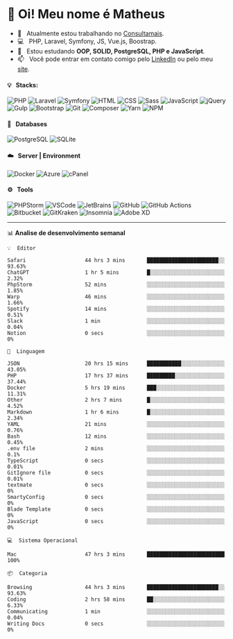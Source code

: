 # 👋 Oi! Meu nome é Matheus

- 🔭 &nbsp; Atualmente estou trabalhando no [Consultamais](https://consultamais.com.br/).
- 💻 &nbsp; PHP, Laravel, Symfony, JS, Vue.js, Boostrap.
- 🌱 &nbsp; Estou estudando **OOP, SOLID, PostgreSQL, PHP e JavaScript**.
- 📫 &nbsp; Você pode entrar em contato comigo pelo [LinkedIn](https://www.linkedin.com/in/matheuscamargoxavier/) ou pelo meu [site](https://matheuscamargo.co).

#### 💡 &nbsp; Stacks:
![PHP](https://img.shields.io/badge/-PHP-777BB4?&logo=php&logoColor=FFFFFF)
![Laravel](https://img.shields.io/badge/-Laravel-FF2D20?&logo=laravel&logoColor=FFFFFF)
![Symfony](https://img.shields.io/badge/-Symfony-000000?&logo=symfony&logoColor=FFFFFF)
![HTML](https://img.shields.io/badge/-HTML-E34F26?&logo=html5&logoColor=FFFFFF)
![CSS](https://img.shields.io/badge/-CSS-1572B6?&logo=css3&logoColor=FFFFFF)
![Sass](https://img.shields.io/badge/-Sass-CC6699?&logo=sass&logoColor=FFFFFF)
![JavaScript](https://img.shields.io/badge/-JavaScript-F7DF1E?&logo=javascript&logoColor=FFFFFF)
![jQuery](https://img.shields.io/badge/-jQuery-0769AD?&logo=jquery&logoColor=FFFFFF)
![Gulp](https://img.shields.io/badge/-Gulp-CF4647?&logo=gulp&logoColor=FFFFFF)
![Bootstrap](https://img.shields.io/badge/-Bootstrap-7952B3?&logo=bootstrap&logoColor=FFFFFF)
![Git](https://img.shields.io/badge/-Git-F05032?&logo=git&logoColor=FFFFFF)
![Composer](https://img.shields.io/badge/-Composer-885630?&logo=composer&logoColor=FFFFFF)
![Yarn](https://img.shields.io/badge/-Yarn-2C8EBB?&logo=yarn&logoColor=FFFFFF)
![NPM](https://img.shields.io/badge/-npm-CB3837?&logo=npm&logoColor=FFFFFF)

#### 💾 &nbsp; Databases
![PostgreSQL](https://img.shields.io/badge/-PostgreSQL-336791?&logo=PostgreSQL&logoColor=FFFFFF)
![SQLite](https://img.shields.io/badge/-SQLite-003B57?&logo=SQLite&logoColor=FFFFFF)

#### ☁️ &nbsp; Server | Environment
![Docker](https://img.shields.io/badge/-Docker-2496ED?&logo=docker&logoColor=FFFFFF)
![Azure](https://img.shields.io/badge/-Azure-0089D6?&logo=microsoft%20azure&logoColor=FFFFFF)
![cPanel](https://img.shields.io/badge/-cPanel-FF6C2C?&logo=cpanel&logoColor=FFFFFF)

#### ⚙️ &nbsp; Tools
![PHPStorm](https://img.shields.io/badge/-PHPStorm-000000?&logo=PHPStorm&logoColor=FFFFFF)
![VSCode](https://img.shields.io/badge/-VSCode-007ACC?&logo=Visual%20Studio%20Code&logoColor=FFFFFF) 
![JetBrains](https://img.shields.io/badge/-JetBrains-000000?&logo=jetbrains&logoColor=FFFFFF) 
![GitHub](https://img.shields.io/badge/-GitHub-181717?&logo=github&logoColor=FFFFFF) 
![GitHub Actions](https://img.shields.io/badge/-GitHub%20Actions-181717?&logo=GitHub%20Actions&logoColor=FFFFFF) 
![Bitbucket](https://img.shields.io/badge/-Bitbucket-0052CC?&logo=bitbucket&logoColor=FFFFFF)
![GitKraken](https://img.shields.io/badge/-GitKraken-179287?&logo=GitKraken&logoColor=FFFFFF)
![Insomnia](https://img.shields.io/badge/-Insomnia-5849BE?&logo=Insomnia&logoColor=FFFFFF)
![Adobe XD](https://img.shields.io/badge/-Adobe%20XD-FF61F6?&logo=adobe%20xd&logoColor=FFFFFF) 
_______

📊  **Analise de desenvolvimento semanal**
```text
💡  Editor

Safari                   44 hrs 3 mins       ███████████████████████░░     93.63%
ChatGPT                  1 hr 5 mins         █░░░░░░░░░░░░░░░░░░░░░░░░      2.32%
PhpStorm                 52 mins             ░░░░░░░░░░░░░░░░░░░░░░░░░      1.85%
Warp                     46 mins             ░░░░░░░░░░░░░░░░░░░░░░░░░      1.66%
Spotify                  14 mins             ░░░░░░░░░░░░░░░░░░░░░░░░░      0.51%
Slack                    1 min               ░░░░░░░░░░░░░░░░░░░░░░░░░      0.04%
Notion                   0 secs              ░░░░░░░░░░░░░░░░░░░░░░░░░         0%
```
```text
💬  Linguagem

JSON                     20 hrs 15 mins      ███████████░░░░░░░░░░░░░░     43.05%
PHP                      17 hrs 37 mins      █████████░░░░░░░░░░░░░░░░     37.44%
Docker                   5 hrs 19 mins       ███░░░░░░░░░░░░░░░░░░░░░░     11.31%
Other                    2 hrs 7 mins        █░░░░░░░░░░░░░░░░░░░░░░░░      4.52%
Markdown                 1 hr 6 mins         █░░░░░░░░░░░░░░░░░░░░░░░░      2.34%
YAML                     21 mins             ░░░░░░░░░░░░░░░░░░░░░░░░░      0.76%
Bash                     12 mins             ░░░░░░░░░░░░░░░░░░░░░░░░░      0.45%
.env file                2 mins              ░░░░░░░░░░░░░░░░░░░░░░░░░       0.1%
TypeScript               0 secs              ░░░░░░░░░░░░░░░░░░░░░░░░░      0.01%
GitIgnore file           0 secs              ░░░░░░░░░░░░░░░░░░░░░░░░░      0.01%
textmate                 0 secs              ░░░░░░░░░░░░░░░░░░░░░░░░░         0%
SmartyConfig             0 secs              ░░░░░░░░░░░░░░░░░░░░░░░░░         0%
Blade Template           0 secs              ░░░░░░░░░░░░░░░░░░░░░░░░░         0%
JavaScript               0 secs              ░░░░░░░░░░░░░░░░░░░░░░░░░         0%
```
```text
💻  Sistema Operacional

Mac                      47 hrs 3 mins       █████████████████████████       100%
```
```text
📦  Categoria

Browsing                 44 hrs 3 mins       ███████████████████████░░     93.63%
Coding                   2 hrs 58 mins       ██░░░░░░░░░░░░░░░░░░░░░░░      6.33%
Communicating            1 min               ░░░░░░░░░░░░░░░░░░░░░░░░░      0.04%
Writing Docs             0 secs              ░░░░░░░░░░░░░░░░░░░░░░░░░         0%
```
